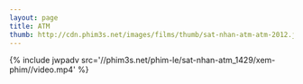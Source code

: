 ```yaml
---
layout: page
title: ATM
thumb: http://cdn.phim3s.net/images/films/thumb/sat-nhan-atm-atm-2012.jpg
---
```

{% include jwpadv src='//phim3s.net/phim-le/sat-nhan-atm_1429/xem-phim//video.mp4' %}